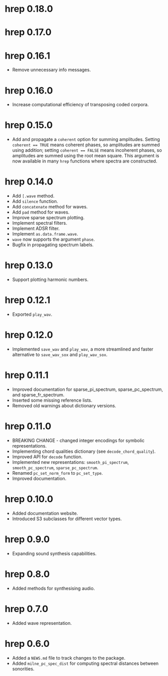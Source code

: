 # hrep 0.18.0

# hrep 0.17.0

# hrep 0.16.1

- Remove unnecessary info messages.

# hrep 0.16.0

- Increase computational efficiency of transposing coded corpora.

# hrep 0.15.0

- Add and propagate a `coherent` option for summing amplitudes. 
Setting `coherent == TRUE` means coherent phases, so amplitudes are summed using addition;
setting `coherent == FALSE` means incoherent phases, so amplitudes are summed using 
the root mean square. This argument is now available in many `hrep` functions
where spectra are constructed.

# hrep 0.14.0

- Add `[.wave` method.
- Add `silence` function.
- Add `concatenate` method for waves.
- Add `pad` method for waves.
- Improve sparse spectrum plotting.
- Implement spectral filters.
- Implement ADSR filter.
- Implement `as.data.frame.wave`.
- `wave` now supports the argument `phase`.
- Bugfix in propagating spectrum labels.

# hrep 0.13.0

- Support plotting harmonic numbers.

# hrep 0.12.1

- Exported `play_wav`.

# hrep 0.12.0

- Implemented `save_wav` and `play_wav`, a more streamlined and faster alternative to `save_wav_sox` and `play_wav_sox`.

# hrep 0.11.1

- Improved documentation for sparse_pi_spectrum, sparse_pc_spectrum, and sparse_fr_spectrum.
- Inserted some missing reference lists.
- Removed old warnings about dictionary versions.

# hrep 0.11.0

- BREAKING CHANGE - changed integer encodings for symbolic representations.
- Implementing chord qualities dictionary (see `decode_chord_quality`).
- Improved API for `decode` function.
- Implemented new representations: `smooth_pi_spectrum`, `smooth_pc_spectrum`,
`sparse_pc_spectrum`.
- Renamed `pc_set_norm_form` to `pc_set_type`.
- Improved documentation.

# hrep 0.10.0

- Added documentation website.
- Introduced S3 subclasses for different vector types.

# hrep 0.9.0

- Expanding sound synthesis capabilities.

# hrep 0.8.0

- Added methods for synthesising audio.

# hrep 0.7.0

- Added wave representation.

# hrep 0.6.0

- Added a `NEWS.md` file to track changes to the package.
- Added `milne_pc_spec_dist` for computing spectral distances between sonorities.
